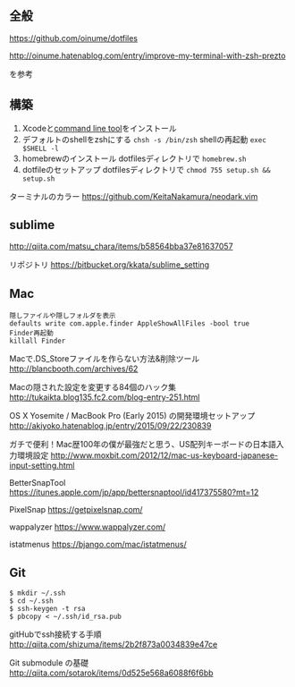 ## 全般

https://github.com/oinume/dotfiles

http://oinume.hatenablog.com/entry/improve-my-terminal-with-zsh-prezto

を参考

## 構築
1. Xcodeと[command line tool](https://developer.apple.com/downloads/index.action)をインストール
2. デフォルトのshellをzshにする `chsh -s /bin/zsh`
  shellの再起動 `exec $SHELL -l`
3. homebrewのインストール
  dotfilesディレクトリで `homebrew.sh`
4. dotfileのセットアップ
  dotfilesディレクトリで `chmod 755 setup.sh && setup.sh`

ターミナルのカラー https://github.com/KeitaNakamura/neodark.vim

## sublime
http://qiita.com/matsu_chara/items/b58564bba37e81637057

リポジトリ
https://bitbucket.org/kkata/sublime_setting

## Mac

```
隠しファイルや隠しフォルダを表示
defaults write com.apple.finder AppleShowAllFiles -bool true
Finder再起動
killall Finder
```

Macで.DS_Storeファイルを作らない方法&削除ツール
http://blancbooth.com/archives/62

Macの隠された設定を変更する84個のハック集
http://tukaikta.blog135.fc2.com/blog-entry-251.html

OS X Yosemite / MacBook Pro (Early 2015) の開発環境セットアップ
http://akiyoko.hatenablog.jp/entry/2015/09/22/230839

ガチで便利！Mac歴100年の僕が最強だと思う、US配列キーボードの日本語入力環境設定
http://www.moxbit.com/2012/12/mac-us-keyboard-japanese-input-setting.html

BetterSnapTool
https://itunes.apple.com/jp/app/bettersnaptool/id417375580?mt=12

PixelSnap
https://getpixelsnap.com/

wappalyzer
https://www.wappalyzer.com/

istatmenus
https://bjango.com/mac/istatmenus/

## Git

```
$ mkdir ~/.ssh
$ cd ~/.ssh
$ ssh-keygen -t rsa
$ pbcopy < ~/.ssh/id_rsa.pub
```

gitHubでssh接続する手順
http://qiita.com/shizuma/items/2b2f873a0034839e47ce

Git submodule の基礎
http://qiita.com/sotarok/items/0d525e568a6088f6f6bb